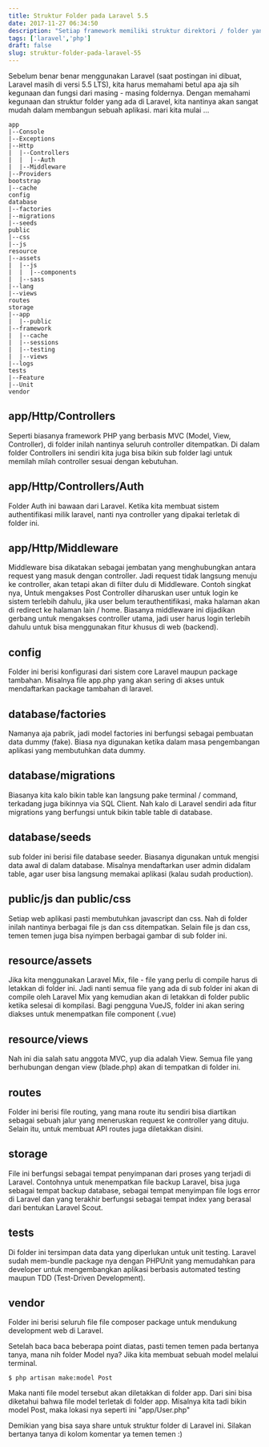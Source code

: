 ```yaml
---
title: Struktur Folder pada Laravel 5.5
date: 2017-11-27 06:34:50
description: "Setiap framework memiliki struktur direktori / folder yang berbeda, nah memahami struktur folder di Laravel pun sangat wajib diketahui bagi para pengguna Laravel"
tags: ['laravel','php']
draft: false
slug: struktur-folder-pada-laravel-55
---
```


Sebelum benar benar menggunakan Laravel (saat postingan ini dibuat, Laravel masih di versi 5.5 LTS), kita harus memahami betul apa aja sih kegunaan dan fungsi dari masing - masing foldernya. Dengan memahami kegunaan dan struktur folder yang ada di Laravel, kita nantinya akan sangat mudah dalam membangun sebuah aplikasi. mari kita mulai ...

```
app
|--Console
|--Exceptions
|--Http
|  |--Controllers
|  |  |--Auth
|  |--Middleware
|--Providers
bootstrap
|--cache
config
database
|--factories
|--migrations
|--seeds
public
|--css
|--js
resource
|--assets
|  |--js
|  |  |--components
|  |--sass
|--lang
|--views
routes
storage
|--app
|  |--public
|--framework
|  |--cache
|  |--sessions
|  |--testing
|  |--views
|--logs
tests
|--Feature
|--Unit
vendor
```

## app/Http/Controllers
Seperti biasanya framework PHP yang berbasis MVC (Model, View, Controller), di folder inilah nantinya seluruh controller ditempatkan. Di dalam folder Controllers ini sendiri kita juga bisa bikin sub folder lagi untuk memilah milah controller sesuai dengan kebutuhan.

## app/Http/Controllers/Auth
Folder Auth ini bawaan dari Laravel. Ketika kita membuat sistem authentifikasi milik laravel, nanti nya controller yang dipakai terletak di folder ini.

## app/Http/Middleware
Middleware bisa dikatakan sebagai jembatan yang menghubungkan antara request yang masuk dengan controller. Jadi request tidak langsung menuju ke controller, akan tetapi akan di filter dulu di Middleware. Contoh singkat nya, Untuk mengakses Post Controller diharuskan user untuk login ke sistem terlebih dahulu, jika user belum terauthentifikasi, maka halaman akan di redirect ke halaman lain / home. Biasanya middleware ini dijadikan gerbang untuk mengakses controller utama, jadi user harus login terlebih dahulu untuk bisa menggunakan fitur khusus di web (backend).

## config
Folder ini berisi konfigurasi dari sistem core Laravel maupun package tambahan. Misalnya file app.php yang akan sering di akses untuk mendaftarkan package tambahan di laravel.

## database/factories
Namanya aja pabrik, jadi model factories ini berfungsi sebagai pembuatan data dummy (fake). Biasa nya digunakan ketika dalam masa pengembangan aplikasi yang membutuhkan data dummy.

## database/migrations
Biasanya kita kalo bikin table kan langsung pake terminal / command, terkadang juga bikinnya via SQL Client. Nah kalo di Laravel sendiri ada fitur migrations yang berfungsi untuk bikin table table di database.

## database/seeds
sub folder ini berisi  file database seeder. Biasanya digunakan untuk mengisi data awal di dalam database. Misalnya mendaftarkan user admin didalam table, agar user bisa langsung memakai aplikasi (kalau sudah production).

## public/js dan public/css
Setiap web aplikasi pasti membutuhkan javascript dan css. Nah di folder inilah nantinya berbagai file js dan css ditempatkan. Selain file js dan css, temen temen juga bisa nyimpen berbagai gambar di sub folder ini.

## resource/assets
Jika kita menggunakan Laravel Mix, file - file yang perlu di compile harus di letakkan di folder ini. Jadi nanti semua file yang ada di sub folder ini akan di compile oleh Laravel Mix yang kemudian akan di letakkan di folder public ketika selesai di kompilasi. Bagi pengguna VueJS, folder ini akan sering diakses untuk menempatkan file component (.vue)

## resource/views
Nah ini dia salah satu anggota MVC, yup dia adalah View. Semua file yang berhubungan dengan view (blade.php) akan di tempatkan di folder ini.

## routes
Folder ini berisi file routing, yang mana route itu sendiri bisa diartikan sebagai sebuah jalur yang meneruskan request ke controller yang dituju. Selain itu, untuk membuat API routes juga diletakkan disini.

## storage
File ini berfungsi sebagai tempat penyimpanan dari proses yang terjadi di Laravel. Contohnya untuk menempatkan file backup Laravel, bisa juga sebagai tempat backup database, sebagai tempat menyimpan file logs error di Laravel dan yang terakhir berfungsi sebagai tempat index yang berasal dari bentukan Laravel Scout.

## tests
Di folder ini tersimpan data data yang diperlukan untuk unit testing. Laravel sudah mem-bundle package nya dengan PHPUnit yang memudahkan para developer untuk mengembangkan aplikasi berbasis automated testing maupun TDD (Test-Driven Development).

## vendor
Folder ini berisi seluruh file file composer package untuk mendukung development web di Laravel.

Setelah baca baca beberapa point diatas, pasti temen temen pada bertanya tanya, mana nih folder Model nya? Jika kita membuat sebuah model melalui terminal.

```
$ php artisan make:model Post
```

Maka nanti file model tersebut akan diletakkan di folder app. Dari sini bisa diketahui bahwa file model terletak di folder app. Misalnya kita tadi bikin model Post, maka lokasi nya seperti ini "app/User.php"

Demikian yang bisa saya share untuk struktur folder di Laravel ini. Silakan bertanya tanya di kolom komentar ya temen temen :)
